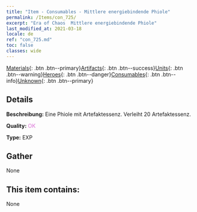 ```yaml
---
title: "Item - Consumables - Mittlere energiebindende Phiole"
permalink: /Items/con_725/
excerpt: "Era of Chaos  Mittlere energiebindende Phiole"
last_modified_at: 2021-03-18
locale: de
ref: "con_725.md"
toc: false
classes: wide
---
```

 [Materials](/de/Items/){: .btn .btn--primary}[Artifacts](/de/Items/Artifacts/){: .btn .btn--success}[Units](/de/Items/Units/){: .btn .btn--warning}[Heroes](/de/Items/Heroes/){: .btn .btn--danger}[Consumables](/de/Items/Consumables/){: .btn .btn--info}[Unknown](/de/Items/Unknown/){: .btn .btn--primary}

## Details
 **Beschreibung:** Eine Phiole mit Artefaktessenz. Verleiht 20 Artefaktessenz.

 **Quality:** <span style="color: #DA70D6">OK</span>

 **Type:** EXP

## Gather

  None

## This item contains:

  None

